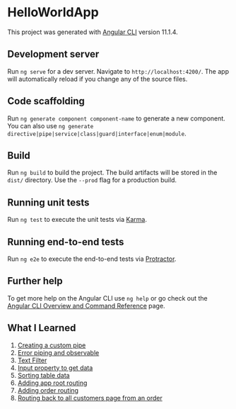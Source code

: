 # HelloWorldApp

This project was generated with [Angular CLI](https://github.com/angular/angular-cli) version 11.1.4.

## Development server

Run `ng serve` for a dev server. Navigate to `http://localhost:4200/`. The app will automatically reload if you change any of the source files.

## Code scaffolding

Run `ng generate component component-name` to generate a new component. You can also use `ng generate directive|pipe|service|class|guard|interface|enum|module`.

## Build

Run `ng build` to build the project. The build artifacts will be stored in the `dist/` directory. Use the `--prod` flag for a production build.

## Running unit tests

Run `ng test` to execute the unit tests via [Karma](https://karma-runner.github.io).

## Running end-to-end tests

Run `ng e2e` to execute the end-to-end tests via [Protractor](http://www.protractortest.org/).

## Further help

To get more help on the Angular CLI use `ng help` or go check out the [Angular CLI Overview and Command Reference](https://angular.io/cli) page.

## What I Learned ##
1. [Creating a custom pipe](https://github.com/egraham2018/angular-customer-app/commit/f83088d45f15833da6fc71f5187f8730648baefa)
2. [Error piping and observable](https://github.com/egraham2018/angular-customer-app/commit/7ebabbb921b3759cf850dd4aa2121acdc4de68e1)
3. [Text Filter](https://github.com/egraham2018/angular-customer-app/commit/3e2d559c147bdcab282e9627b34c37f0512ee307)
4. [Input property to get data](https://github.com/egraham2018/angular-customer-app/commit/299de02780c5554e81dc57d9f37aca6bd610329f)
5. [Sorting table data](https://github.com/egraham2018/angular-customer-app/commit/d18efbec7511b539b392120aa87aeda063de31f7)
6. [Adding app root routing](https://github.com/egraham2018/angular-customer-app/commit/60529e87425737c54afed15a6100e035a900612c)
7. [Adding order routing](https://github.com/egraham2018/angular-customer-app/commit/024df8d13066f977f506a99db31783757fd39667)
8. [Routing back to all customers page from an order](https://github.com/egraham2018/angular-customer-app/commit/4b85b0c7a646e38174dd4ca4192fa18517657acb)
